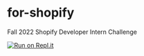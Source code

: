 # for-shopify
Fall 2022 Shopify Developer Intern Challenge

[![Run on Repl.it](https://repl.it/badge/github/julia-zhao/for-shopify)](https://repl.it/github/julia-zhao/for-shopify)
